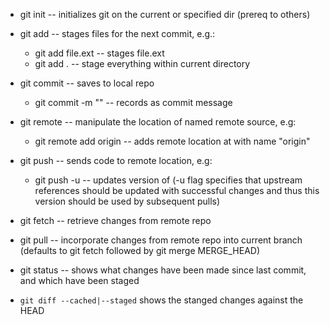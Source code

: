 * git init -- initializes git on the current or specified dir (prereq to others)

* git add -- stages files for the next commit, e.g.:
    - git add file.ext -- stages file.ext
    - git add . -- stage everything within current directory

* git commit -- saves to local repo
    - git commit -m "<message>" -- records <message> as commit message
    
* git remote -- manipulate the location of named remote source, e.g:
    - git remote add origin <url> -- adds remote location at <url> with name 
      "origin"
      
* git push -- sends code to remote location, e.g:
    - git push -u <remote> <branch> -- updates <remote> version of <branch> (-u
      flag specifies that upstream references should be updated with successful
      changes and thus this version should be used by subsequent pulls)

* git fetch -- retrieve changes from remote repo
      
* git pull -- incorporate changes from remote repo into current branch (defaults
to git fetch followed by git merge MERGE_HEAD)

* git status -- shows what changes have been made since last commit, and which have been staged
* `git diff --cached|--staged` shows the stanged changes against the HEAD
